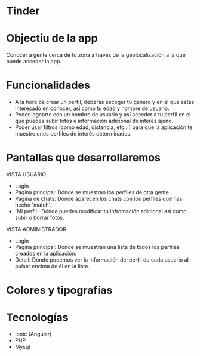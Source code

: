 # Tinder

# Objectiu de la app 
Conocer a gente cerca de tu zona a través de la geolocalización a la que puede acceder la app. 

# Funcionalidades
  - A la hora de crear un perfil, deberás escoger tú genero y en el que estás interesado en conocer, así como tu edad y nombre de usuario.
  - Poder logearte con un nombre de usuario y así acceder a tu perfil en el que puedes subir fotos e información adicional de interés ajeno.
  - Poder usar filtros (como edad, distancia, etc...) para que la aplicación te muestre unos perfiles de interés determinados.

# Pantallas que desarrollaremos
VISTA USUARIO
  - Login
  - Página principal: Dónde se muestran los perfiles de otra gente.
  - Página de chats: Dónde aparecen los chats con los perfiles que has hecho  'match'.
  - 'Mi perfil': Dónde puedes modificar tu infromación adicional así como subir o borrar fotos.
 
 VISTA ADMINISTRADOR
  - Login
  - Página principal: Dónde se muestran una lista de todos los perfiles creados en la aplicación.
  - Detail: Dónde podemos ver la información del perfil de cada usuario al pulsar encima de él en la lista.
# Colores y tipografías

# Tecnologías
  - Ionic (Angular)
  - PHP
  - Mysql
